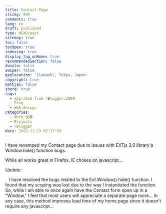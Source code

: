 ```yaml
---
title: Contact Page
sticky: 999
comments: true
lang: en
draft: published
type: HEXO/post
sitemap: true
toc: false
tocOpen: true
indexing: true
display_tag_onHome: true
recommendedSection: false
donate: false
swiper: false
geolocation: 'Itabashi, Tokyo, Japan'
copyright: true
mathjax: false
share: true
tags:
  - migrated from rBlogger.2009
  - Blog
  - Web design
categories:
  - Work_仕事
  - Projects
  - rBlogger
date: 2009-11-23 02:17:09
---
```


I have revamped my Contact page due to issues with EXTjs 3.0 library's Window.hide() function bugs.


While all works great in Firefox, IE chokes on javascript...


<i>Update</i>:

&nbsp;&nbsp;&nbsp;I have resolved the bugs related to the Ext.Window().hide() function. I found that my scoping was lost due to the way I instantiated the function. So, while I am able to once again have the Contact form open up in a "Window," I feel that most users will appreciate a separate page more... In any case, this method improves load time of my home page since it doesn't require any javascript...
